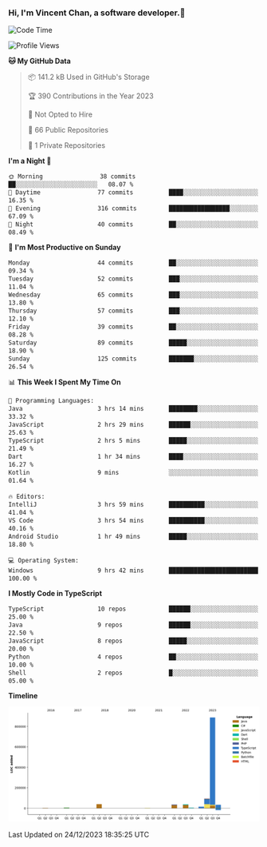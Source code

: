 ### Hi, I'm Vincent Chan, a software developer.👋

<!--
**hkvincent/hkvincent** is a ✨ _special_ ✨ repository because its `README.md` (this file) appears on your GitHub profile.

Here are some ideas to get you started:

- 🔭 I’m currently working on ...
- 🌱 I’m currently learning ...
- 👯 I’m looking to collaborate on ...
- 🤔 I’m looking for help with ...
- 💬 Ask me about ...
- 📫 How to reach me: ...
- 😄 Pronouns: ...
- ⚡ Fun fact: ...
-->
<!--START_SECTION:waka-->
![Code Time](http://img.shields.io/badge/Code%20Time-691%20hrs%2048%20mins-blue)

![Profile Views](http://img.shields.io/badge/Profile%20Views-0-blue)

**🐱 My GitHub Data** 

> 📦 141.2 kB Used in GitHub's Storage 
 > 
> 🏆 390 Contributions in the Year 2023
 > 
> 🚫 Not Opted to Hire
 > 
> 📜 66 Public Repositories 
 > 
> 🔑 1 Private Repositories 
 > 
**I'm a Night 🦉** 

```text
🌞 Morning                38 commits          ██░░░░░░░░░░░░░░░░░░░░░░░   08.07 % 
🌆 Daytime                77 commits          ████░░░░░░░░░░░░░░░░░░░░░   16.35 % 
🌃 Evening                316 commits         █████████████████░░░░░░░░   67.09 % 
🌙 Night                  40 commits          ██░░░░░░░░░░░░░░░░░░░░░░░   08.49 % 
```
📅 **I'm Most Productive on Sunday** 

```text
Monday                   44 commits          ██░░░░░░░░░░░░░░░░░░░░░░░   09.34 % 
Tuesday                  52 commits          ███░░░░░░░░░░░░░░░░░░░░░░   11.04 % 
Wednesday                65 commits          ███░░░░░░░░░░░░░░░░░░░░░░   13.80 % 
Thursday                 57 commits          ███░░░░░░░░░░░░░░░░░░░░░░   12.10 % 
Friday                   39 commits          ██░░░░░░░░░░░░░░░░░░░░░░░   08.28 % 
Saturday                 89 commits          █████░░░░░░░░░░░░░░░░░░░░   18.90 % 
Sunday                   125 commits         ███████░░░░░░░░░░░░░░░░░░   26.54 % 
```


📊 **This Week I Spent My Time On** 

```text
💬 Programming Languages: 
Java                     3 hrs 14 mins       ████████░░░░░░░░░░░░░░░░░   33.32 % 
JavaScript               2 hrs 29 mins       ██████░░░░░░░░░░░░░░░░░░░   25.63 % 
TypeScript               2 hrs 5 mins        █████░░░░░░░░░░░░░░░░░░░░   21.49 % 
Dart                     1 hr 34 mins        ████░░░░░░░░░░░░░░░░░░░░░   16.27 % 
Kotlin                   9 mins              ░░░░░░░░░░░░░░░░░░░░░░░░░   01.64 % 

🔥 Editors: 
IntelliJ                 3 hrs 59 mins       ██████████░░░░░░░░░░░░░░░   41.04 % 
VS Code                  3 hrs 54 mins       ██████████░░░░░░░░░░░░░░░   40.16 % 
Android Studio           1 hr 49 mins        █████░░░░░░░░░░░░░░░░░░░░   18.80 % 

💻 Operating System: 
Windows                  9 hrs 42 mins       █████████████████████████   100.00 % 
```

**I Mostly Code in TypeScript** 

```text
TypeScript               10 repos            ██████░░░░░░░░░░░░░░░░░░░   25.00 % 
Java                     9 repos             ██████░░░░░░░░░░░░░░░░░░░   22.50 % 
JavaScript               8 repos             █████░░░░░░░░░░░░░░░░░░░░   20.00 % 
Python                   4 repos             ██░░░░░░░░░░░░░░░░░░░░░░░   10.00 % 
Shell                    2 repos             █░░░░░░░░░░░░░░░░░░░░░░░░   05.00 % 
```



**Timeline**

![Lines of Code chart](https://raw.githubusercontent.com/hkvincent/hkvincent/main/assets/bar_graph.png)


 Last Updated on 24/12/2023 18:35:25 UTC
<!--END_SECTION:waka-->
